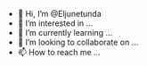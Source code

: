 - 👋 Hi, I’m @Eljunetunda
- 👀 I’m interested in ...
- 🌱 I’m currently learning ...
- 💞️ I’m looking to collaborate on ...
- 📫 How to reach me ...

<!---
Eljunetunda/Eljunetunda is a ✨ special ✨ repository because its `README.md` (this file) appears on your GitHub profile.
You can click the Preview link to take a look at your changes.
--->
